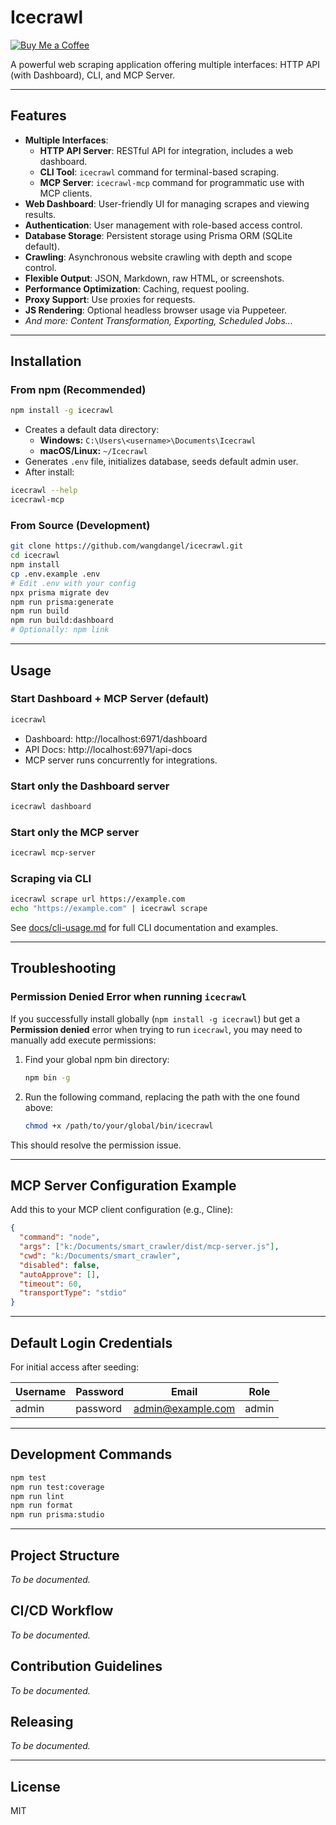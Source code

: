 # Icecrawl

[![Buy Me a Coffee](https://img.shields.io/badge/Buy%20Me%20a%20Coffee-Donate-yellow?logo=buy-me-a-coffee&style=flat-square)](https://buymeacoffee.com/ambientflare)

A powerful web scraping application offering multiple interfaces: HTTP API (with Dashboard), CLI, and MCP Server.

---

## Features

- **Multiple Interfaces**:
  - **HTTP API Server**: RESTful API for integration, includes a web dashboard.
  - **CLI Tool**: `icecrawl` command for terminal-based scraping.
  - **MCP Server**: `icecrawl-mcp` command for programmatic use with MCP clients.
- **Web Dashboard**: User-friendly UI for managing scrapes and viewing results.
- **Authentication**: User management with role-based access control.
- **Database Storage**: Persistent storage using Prisma ORM (SQLite default).
- **Crawling**: Asynchronous website crawling with depth and scope control.
- **Flexible Output**: JSON, Markdown, raw HTML, or screenshots.
- **Performance Optimization**: Caching, request pooling.
- **Proxy Support**: Use proxies for requests.
- **JS Rendering**: Optional headless browser usage via Puppeteer.
- *And more: Content Transformation, Exporting, Scheduled Jobs...*

---

## Installation

### From npm (Recommended)

```bash
npm install -g icecrawl
```

- Creates a default data directory:
  - **Windows:** `C:\Users\<username>\Documents\Icecrawl`
  - **macOS/Linux:** `~/Icecrawl`
- Generates `.env` file, initializes database, seeds default admin user.
- After install:

```bash
icecrawl --help
icecrawl-mcp
```

### From Source (Development)

```bash
git clone https://github.com/wangdangel/icecrawl.git
cd icecrawl
npm install
cp .env.example .env
# Edit .env with your config
npx prisma migrate dev
npm run prisma:generate
npm run build
npm run build:dashboard
# Optionally: npm link
```

---

## Usage

### Start Dashboard + MCP Server (default)

```bash
icecrawl
```

- Dashboard: http://localhost:6971/dashboard
- API Docs: http://localhost:6971/api-docs
- MCP server runs concurrently for integrations.

### Start only the Dashboard server

```bash
icecrawl dashboard
```

### Start only the MCP server

```bash
icecrawl mcp-server
```

### Scraping via CLI

```bash
icecrawl scrape url https://example.com
echo "https://example.com" | icecrawl scrape
```

See [docs/cli-usage.md](docs/cli-usage.md) for full CLI documentation and examples.

---

## Troubleshooting

### Permission Denied Error when running `icecrawl`

If you successfully install globally (`npm install -g icecrawl`) but get a **Permission denied** error when trying to run `icecrawl`, you may need to manually add execute permissions:

1. Find your global npm bin directory:

    ```bash
    npm bin -g
    ```

2. Run the following command, replacing the path with the one found above:

    ```bash
    chmod +x /path/to/your/global/bin/icecrawl
    ```

This should resolve the permission issue.

---

## MCP Server Configuration Example

Add this to your MCP client configuration (e.g., Cline):

```json
{
  "command": "node",
  "args": ["k:/Documents/smart_crawler/dist/mcp-server.js"],
  "cwd": "k:/Documents/smart_crawler",
  "disabled": false,
  "autoApprove": [],
  "timeout": 60,
  "transportType": "stdio"
}
```

---

## Default Login Credentials

For initial access after seeding:

| Username | Password  | Email               | Role  |
|-----------|-----------|---------------------|--------|
| admin     | password  | admin@example.com   | admin  |

---

## Development Commands

```bash
npm test
npm run test:coverage
npm run lint
npm run format
npm run prisma:studio
```

---

## Project Structure

*To be documented.*

## CI/CD Workflow

*To be documented.*

## Contribution Guidelines

*To be documented.*

## Releasing

*To be documented.*

---

## License

MIT

